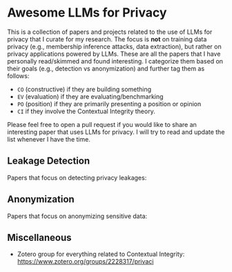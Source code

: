 # Awesome LLMs for Privacy

This is a collection of papers and projects related to the use of LLMs for privacy that I curate for my research.
The focus is **not** on training data privacy (e.g., membership inference attacks, data extraction), but rather on privacy applications powered by LLMs.
These are all the papers that I have personally read/skimmed and found interesting.
I categorize them based on their goals (e.g., detection vs anonymization) and further tag them as follows:
- `CO` (constructive) if they are building something
- `EV` (evaluation) if they are evaluating/benchmarking
- `PO` (position) if they are primarily presenting a position or opinion
- `CI` if they involve the Contextual Integrity theory.

Please feel free to open a pull request if you would like to share an interesting paper that uses LLMs for privacy.
I will try to read and update the list whenever I have the time.

## Leakage Detection
Papers that focus on detecting privacy leakages:

## Anonymization
Papers that focus on anonymizing sensitive data:

## Miscellaneous
- Zotero group for everything related to Contextual Integrity: https://www.zotero.org/groups/2228317/privaci
